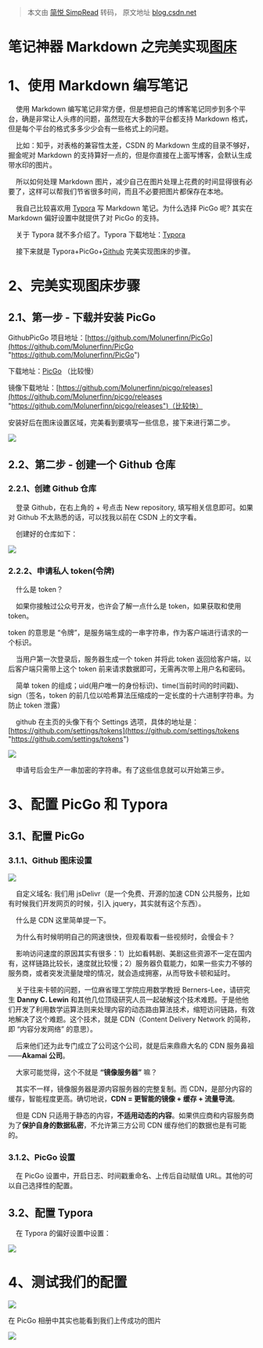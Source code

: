 > 本文由 [简悦 SimpRead](http://ksria.com/simpread/) 转码， 原文地址 [blog.csdn.net](https://blog.csdn.net/xiaoxianer321/article/details/124388016)

笔记神器 Markdown 之完美实现[图床](https://so.csdn.net/so/search?q=%E5%9B%BE%E5%BA%8A&spm=1001.2101.3001.7020)
===================================================================================================

1、使用 Markdown 编写笔记
==================

    使用 Markdown 编写笔记非常方便，但是想把自己的博客笔记同步到多个平台，确是非常让人头疼的问题，虽然现在大多数的平台都支持 Markdown 格式，但是每个平台的格式多多少少会有一些格式上的问题。

    比如：知乎，对表格的兼容性太差，CSDN 的 Markdown 生成的目录不够好，掘金呢对 Markdown 的支持算好一点的，但是你直接在上面写博客，会默认生成带水印的图片。

    所以如何处理 Markdown 图片，减少自己在图片处理上花费的时间显得很有必要了，这样可以帮我们节省很多时间，而且不必要把图片都保存在本地。

    我自己比较喜欢用 [Typora](https://so.csdn.net/so/search?q=Typora&spm=1001.2101.3001.7020) 写 Markdown 笔记。为什么选择 PicGo 呢? 其实在 Markdown 偏好设置中就提供了对 PicGo 的支持。

    关于 Typora 就不多介绍了。Typora 下载地址：[Typora](https://typoraio.cn/ "Typora")

    接下来就是 Typora+PicGo+[Github](https://so.csdn.net/so/search?q=Github&spm=1001.2101.3001.7020) 完美实现图床的步骤。

2、完美实现图床步骤
==========

2.1、第一步 - 下载并安装 PicGo
---------------------

GithubPicGo 项目地址：[https://github.com/Molunerfinn/PicGo](https://github.com/Molunerfinn/PicGo "https://github.com/Molunerfinn/PicGo")

下载地址：[PicGo](https://molunerfinn.com/PicGo/ "PicGo") （比较慢）

镜像下载地址：[https://github.com/Molunerfinn/picgo/releases](https://github.com/Molunerfinn/picgo/releases "https://github.com/Molunerfinn/picgo/releases")（比较快）

安装好后在图床设置区域，完美看到要填写一些信息，接下来进行第二步。

![](https://img-blog.csdnimg.cn/img_convert/6d4bf46c14bf76629caf668201af7071.png)

2.2、第二步 - 创建一个 Github 仓库
------------------------

### 2.2.1、创建 Github 仓库

    登录 Github，在右上角的 + 号点击 New repository, 填写相关信息即可。如果对 Github 不太熟悉的话，可以找我以前在 CSDN 上的文字看。

    创建好的仓库如下：

![](https://img-blog.csdnimg.cn/img_convert/ea0782002de1903daf0e24013a768deb.png)

### 2.2.2、申请私人 token(令牌)

    什么是 token？

    如果你接触过公众号开发，也许会了解一点什么是 token，如果获取和使用 token。

token 的意思是 “令牌”，是服务端生成的一串字符串，作为客户端进行请求的一个标识。

    当用户第一次登录后，服务器生成一个 token 并将此 token 返回给客户端，以后客户端只需带上这个 token 前来请求数据即可，无需再次带上用户名和密码。

    简单 token 的组成；uid(用户唯一的身份标识)、time(当前时间的时间戳)、sign（签名，token 的前几位以哈希算法压缩成的一定长度的十六进制字符串。为防止 token 泄露）

    github 在主页的头像下有个 Settings 选项，具体的地址是：[https://github.com/settings/tokens](https://github.com/settings/tokens "https://github.com/settings/tokens")

![](https://img-blog.csdnimg.cn/img_convert/73368778447b5ae297ecd72e6c6d8e9b.png)

    申请号后会生产一串加密的字符串。有了这些信息就可以开始第三步。

3、配置 PicGo 和 Typora
===================

3.1、配置 PicGo
------------

### 3.1.1、Github 图床设置

![](https://img-blog.csdnimg.cn/img_convert/320803a8bd85cf401d3af4e3004c31be.png)

    自定义域名: 我们用 jsDelivr（是一个免费、开源的加速 CDN 公共服务，比如有时候我们开发网页的时候，引入 jquery，其实就有这个东西）。

    什么是 CDN 这里简单提一下。

    为什么有时候明明自己的网速很快，但观看取看一些视频时，会慢会卡？

    影响访问速度的原因其实有很多：1）比如看韩剧、美剧这些资源不一定在国内有，这样链路比较长，速度就比较慢；2）服务器负载能力，如果一些实力不够的服务商，或者突发流量陡增的情况，就会造成拥塞，从而导致卡顿和延时。

    关于往来卡顿的问题，一位麻省理工学院应用数学教授 Berners-Lee，请研究生 **Danny C. Lewin** 和其他几位顶级研究人员一起破解这个技术难题。于是他他们开发了利用数学运算法则来处理内容的动态路由算法技术，缩短访问链路，有效地解决了这个难题。这个技术，就是 CDN（Content Delivery Network 的简称，即 “内容分发网络” 的意思）。

    后来他们还为此专门成立了公司这个公司，就是后来鼎鼎大名的 CDN 服务鼻祖——**Akamai 公司**。

    大家可能觉得，这个不就是 **“镜像服务器”** 嘛？

    其实不一样，镜像服务器是源内容服务器的完整复制。而 CDN，是部分内容的缓存，智能程度更高。确切地说，**CDN = 更智能的镜像 + 缓存 + 流量导流**。

    但是 CDN 只适用于静态的内容，**不适用动态的内容**。如果供应商和内容服务商为了**保护自身的数据私密**，不允许第三方公司 CDN 缓存他们的数据也是有可能的。

### 3.1.2、PicGo 设置

    在 PicGo 设置中，开启日志、时间戳重命名、上传后自动赋值 URL。其他的可以自己选择性的配置。

3.2、配置 Typora
-------------

    在 Typora 的偏好设置中设置：

![](https://img-blog.csdnimg.cn/img_convert/0d6aa4b6eab50a767524d7adf8c35310.png)

4、测试我们的配置
=========

![](https://img-blog.csdnimg.cn/img_convert/bebbdd8580812ec72c4a14d515504de7.gif)

在 PicGo 相册中其实也能看到我们上传成功的图片

![](https://img-blog.csdnimg.cn/img_convert/04a61fb74caee8474ca8df1784e4f2e4.png)